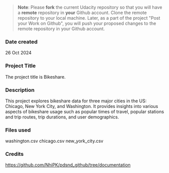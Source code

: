 >**Note**: Please **fork** the current Udacity repository so that you will have a **remote** repository in **your** Github account. Clone the remote repository to your local machine. Later, as a part of the project "Post your Work on Github", you will push your proposed changes to the remote repository in your Github account.

### Date created
26 Oct 2024

### Project Title
The project title is Bikeshare.

### Description
This project explores bikeshare data for three major cities in the US: Chicago, New York City, and Washington. It provides insights into various aspects of bikeshare usage such as popular times of travel, popular stations and trip routes, trip durations, and user demographics.

### Files used
washington.csv
chicago.csv
new_york_city.csv

### Credits
https://github.com/NhiPK/pdsnd_github/tree/documentation
